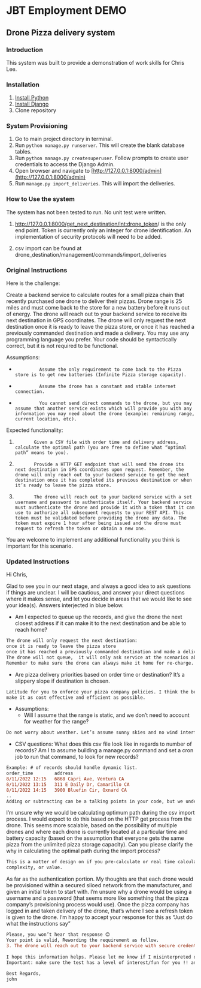 # **JBT Employment DEMO**

## ********Drone Pizza delivery system********

### **Introduction**
This system was built to provide a demonstration of work skills for Chris Lee. 

### **Installation**
1. [Install Python](https://www.python.org/)
2. [Install Django](https://www.djangoproject.com/download/)
3. Clone repository

### **System Provisioning**

1. Go to main project directory in terminal. 
2. Run `python manage.py runserver`. This will create the blank database tables.
3. Run `python manage.py createsuperuser`. Follow prompts to create user credentials to access the Django Admin.
4. Open browser and navigate to [http://127.0.0.1:8000/admin](http://127.0.0.1:8000/admin) 
5. Run `manage.py import_deliveries`. This will import the deliveries.

### **How to Use the system**
The system has not been tested to run. No unit test were written. 

1. http://127.0.0.1:8000/get_next_destination/<int:drone_token>/ is the only end point. Token is currently only an integer
for drone identification. An implementation of security protocols will need to be added.
   
2. csv import can be found at drone_destination/management/commands/import_deliveries

### Original Instructions
Here is the challenge:
 
Create a backend service to calculate routes for a small pizza chain that recently purchased one drone to deliver their pizzas. Drone range is 25 miles and must come back to the store for a new battery before it runs out of energy.
The drone will reach out to your backend service to receive its next destination in GPS coordinates. The drone will only request the next destination once it is ready to leave the pizza store, or once it has reached a previously commanded destination and made a delivery.
You may use any programming language you prefer. Your code should be syntactically correct, but it is not required to be functional.
 
Assumptions:
-              Assume the only requirement to come back to the Pizza store is to get new batteries (Infinite Pizza storage capacity).
-              Assume the drone has a constant and stable internet connection.
-              You cannot send direct commands to the drone, but you may assume that another service exists which will provide you with any information you may need about the drone (example: remaining range, current location, etc).
Expected functionality:
1.            Given a CSV file with order time and delivery address, calculate the optimal path (you are free to define what “optimal path” means to you).
2.            Provide a HTTP GET endpoint that will send the drone its next destination in GPS coordinates upon request. Remember, the drone will only reach out to your backend service to get the next destination once it has completed its previous destination or when it’s ready to leave the pizza store.
3.            The drone will reach out to your backend service with a set username and password to authenticate itself. Your backend service must authenticate the drone and provide it with a token that it can use to authorize all subsequent requests to your REST API. This token must be validated before providing the drone any data. The token must expire 1 hour after being issued and the drone must request to refresh the token or obtain a new one.
You are welcome to implement any additional functionality you think is important for this scenario.

### Updated Instructions
Hi Chris,
 
Glad to see you in our next stage, and always a good idea to ask questions if things are unclear. I will be cautious, 
and answer your direct questions where it makes sense, and let you decide in areas that we would like to see your 
idea(s). Answers interjected in blue below.

* Am I expected to queue up the records, and give the drone the next closest address if it can make it to 
the next destination and be able to reach home? 
```diff
The drone will only request the next destination:
once it is ready to leave the pizza store
once it has reached a previously commanded destination and made a delivery.
The drone will not queue,  it will only ask service at the scenarios above. Do the best service prep you can in order to service the drones requests.
Remember to make sure the drone can always make it home for re-charge.
```
* Are pizza delivery priorities based on order time or destination? It’s a slippery slope if destination is 
chosen. 
```diff
Latitude for you to enforce your pizza company policies. I think the best business case is to 
make it as cost effective and efficient as possible.
```
* Assumptions:
    * Will I assume that the range is static, and we don’t need to account for weather for the range?
  
```diff
Do not worry about weather. Let’s assume sunny skies and no wind interference.
```

*   CSV questions:
What does this csv file look like in regards to number of records? Am I to assume building a manage.py command and set a 
    cron job to run that command, to look for new records?

```diff
Example: # of records should handle dynamic list.
order_time        address
8/11/2022 12:15   6868 Capri Ave, Ventura CA
8/11/2022 13:15   311 E Daily Dr, Camarillo CA
8/11/2022 14:15   3900 Bluefin Cir, Oxnard CA
..
Adding or subtracting can be a talking points in your code, but we understand limited time on first POC.
```
 

I’m unsure why we would be calculating optimum path during the csv import process. I would expect to do this based on 
the HTTP get process from the drone. This seems more scalable, based on the possibility of multiple drones and where 
each drone is currently located at a particular time and battery capacity (based on the assumption that everyone gets 
the same pizza from the unlimited pizza storage capacity). Can you please clarify the why in calculating the optimal 
path during the import process?
```diff
This is a matter of design on if you pre-calculate or real time calculate. You are at liberty to determine based on 
complexity, or value.
```

As far as the authentication portion.  My thoughts are that each drone would be provisioned within a secured siloed 
network from the manufacturer, and given an initial token to start with.  I’m unsure why a drone would be using a 
username and a password (that seems more like something that the pizza company’s provisioning process would use). 
Once the pizza company has logged in and taken delivery of the drone, that’s where I see a refresh token is given to 
the drone.  I’m happy to accept your response for this as “Just do what the instructions say”
```diff
Please, you won’t hear that response 😊
Your point is valid, Rewording the requirement as follow.
3. The drone will reach out to your backend service with secure credentials.
  
I hope this information helps. Please let me know if I misinterpreted or did not address your concerns.
Important: make sure the test has a level of interest/fun for you !! and don’t go deep into a rabbit hole. It’s ok to pass or stub if needed with your time budget.
 
Best Regards,
john
```

